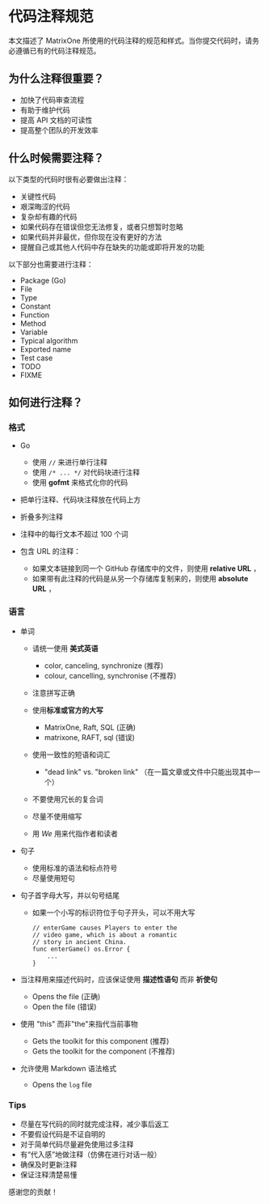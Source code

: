 # **代码注释规范**

本文描述了 MatrixOne 所使用的代码注释的规范和样式。当你提交代码时，请务必遵循已有的代码注释规范。

## 为什么注释很重要？

- 加快了代码审查流程
- 有助于维护代码
- 提高 API 文档的可读性
- 提高整个团队的开发效率

## 什么时候需要注释？

以下类型的代码时很有必要做出注释：

- 关键性代码
- 艰深晦涩的代码
- 复杂却有趣的代码
- 如果代码存在错误但您无法修复，或者只想暂时忽略
- 如果代码并非最优，但你现在没有更好的方法
- 提醒自己或其他人代码中存在缺失的功能或即将开发的功能

以下部分也需要进行注释：

- Package (Go)
- File
- Type
- Constant
- Function
- Method
- Variable
- Typical algorithm
- Exported name
- Test case
- TODO
- FIXME

## 如何进行注释？

### 格式

- Go
    - 使用 `//` 来进行单行注释
    - 使用 `/* ... */` 对代码块进行注释
    - 使用 **gofmt** 来格式化你的代码

- 把单行注释、代码块注释放在代码上方
- 折叠多列注释
- 注释中的每行文本不超过 100 个词

- 包含 URL 的注释：
    - 如果文本链接到同一个 GitHub 存储库中的文件，则使用 **relative URL** ，
    - 如果带有此注释的代码是从另一个存储库复制来的，则使用 **absolute URL** ，

### 语言

- 单词
    - 请统一使用 **美式英语**
        - color, canceling, synchronize     (推荐)
        - colour, cancelling, synchronise   (不推荐)

    - 注意拼写正确

    - 使用**标准或官方的大写**

        - MatrixOne, Raft, SQL  (正确)
        - matrixone, RAFT, sql  (错误)

    - 使用一致性的短语和词汇

        - "dead link" vs. "broken link" （在一篇文章或文件中只能出现其中一个）

    - 不要使用冗长的复合词

    - 尽量不使用缩写

    - 用 *We* 用来代指作者和读者

- 句子

    - 使用标准的语法和标点符号
    - 尽量使用短句

- 句子首字母大写，并以句号结尾

    - 如果一个小写的标识符位于句子开头，可以不用大写

        ```
        // enterGame causes Players to enter the
        // video game, which is about a romantic
        // story in ancient China.
        func enterGame() os.Error {
            ...
        }
        ```

- 当注释用来描述代码时，应该保证使用 **描述性语句** 而非 **祈使句**

    - Opens the file   (正确)
    - Open the file    (错误)

- 使用 "this" 而非"the"来指代当前事物

    - Gets the toolkit for this component   (推荐)
    - Gets the toolkit for the component    (不推荐)

- 允许使用 Markdown 语法格式

    - Opens the `log` file  

### Tips

- 尽量在写代码的同时就完成注释，减少事后返工
- 不要假设代码是不证自明的
- 对于简单代码尽量避免使用过多注释
- 有“代入感”地做注释（仿佛在进行对话一般）
- 确保及时更新注释
- 保证注释清楚易懂

感谢您的贡献！
